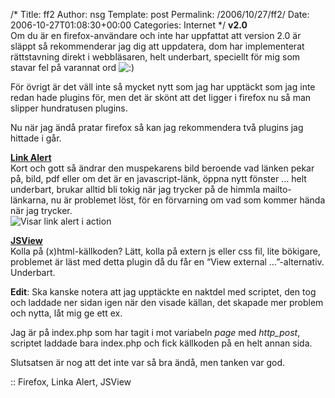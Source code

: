 /*
 Title: ff2
 Author: nsg
 Template: post
 Permalink: /2006/10/27/ff2/
 Date: 2006-10-27T01:08:30+00:00
 Categories: Internet
*/
**v2.0**  
Om du är en firefox-användare och inte har uppfattat att version 2.0 är släppt så rekommenderar jag dig att uppdatera, dom har implementerat rättstavning direkt i webbläsaren, helt underbart, speciellt för mig som stavar fel på varannat ord <img src="http://nsg.cc/wp-includes/images/smilies/icon_smile.gif" alt=":)" class="wp-smiley" /> 

För övrigt är det väll inte så mycket nytt som jag har upptäckt som jag inte redan hade plugins för, men det är skönt att det ligger i firefox nu så man slipper hundratusen plugins.

Nu när jag ändå pratar firefox så kan jag rekommendera två plugins jag hittade i går.

[**Link Alert**][1]  
Kort och gott så ändrar den muspekarens bild beroende vad länken pekar på, bild, pdf eller om det är en javascript-länk, öppna nytt fönster &#8230; helt underbart, brukar alltid bli tokig när jag trycker på de himmla mailto-länkarna, nu är problemet löst, för en förvarning om vad som kommer hända när jag trycker.  
<img id="image122" src="http://www.junkpile.se/%7Es/wordpress/wp-content/uploads/link_alert-2.jpg" alt="Visar link alert i action" />

[**JSView**][2]  
Kolla på (x)html-källkoden? Lätt, kolla på extern js eller css fil, lite bökigare, problemet är läst med detta plugin då du får en &#8220;View external &#8230;&#8221;-alternativ. Underbart.

**Edit**: Ska kanske notera att jag upptäckte en naktdel med scriptet, den tog och laddade ner sidan igen när den visade källan, det skapade mer problem och nytta, låt mig ge ett ex.

Jag är på index.php som har tagit i mot variabeln *page* med *http_post*, scriptet laddade bara index.php och fick källkoden på en helt annan sida.

Slutsatsen är nog att det inte var så bra ändå, men tanken var god.

:: Firefox, Linka Alert, JSView

<small></small>

 [1]: https://addons.mozilla.org/firefox/3199/
 [2]: https://addons.mozilla.org/firefox/2076/
